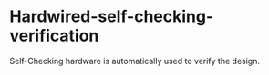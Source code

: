 # Hardwired-self-checking-verification
Self-Checking hardware is automatically used to verify the design.
